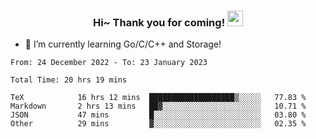 <h3 align="center">
    Hi~ Thank you for coming!
    <img src="https://media.giphy.com/media/hvRJCLFzcasrR4ia7z/giphy.gif" width="25px">
</h3>

<!--
**pineapple-man/pineapple-man** is a ✨ _special_ ✨ repository because its `README.md` (this file) appears on your GitHub profile.

Here are some ideas to get you started:
- 🔭 I’m currently working on ...
- 🤔 I’m looking for help with ...
- 💬 Ask me about ...
- 📫 How to reach me: ...
- 😄 Pronouns: ...
- ⚡ Fun fact: 
- 👯 I’m looking to collaborate on kubernetes
-->
- 🌱 I’m currently learning Go/C/C++ and Storage!

<!--START_SECTION:waka-->

```text
From: 24 December 2022 - To: 23 January 2023

Total Time: 20 hrs 19 mins

TeX            16 hrs 12 mins  ███████████████████▒░░░░░   77.83 %
Markdown       2 hrs 13 mins   ██▓░░░░░░░░░░░░░░░░░░░░░░   10.71 %
JSON           47 mins         █░░░░░░░░░░░░░░░░░░░░░░░░   03.80 %
Other          29 mins         ▓░░░░░░░░░░░░░░░░░░░░░░░░   02.35 %
```

<!--END_SECTION:waka-->
